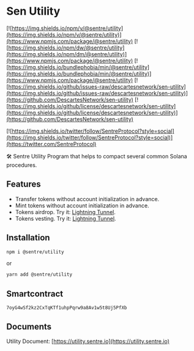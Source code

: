 # Sen Utility

[![https://img.shields.io/npm/v/@sentre/utility](https://img.shields.io/npm/v/@sentre/utility)](https://www.npmjs.com/package/@sentre/utility)
[![https://img.shields.io/npm/dw/@sentre/utility](https://img.shields.io/npm/dm/@sentre/utility)](https://www.npmjs.com/package/@sentre/utility)
[![https://img.shields.io/bundlephobia/min/@sentre/utility](https://img.shields.io/bundlephobia/min/@sentre/utility)](https://www.npmjs.com/package/@sentre/utility)
[![https://img.shields.io/github/issues-raw/descartesnetwork/sen-utility](https://img.shields.io/github/issues-raw/descartesnetwork/sen-utility)](https://github.com/DescartesNetwork/sen-utility)
[![https://img.shields.io/github/license/descartesnetwork/sen-utility](https://img.shields.io/github/license/descartesnetwork/sen-utility)](https://github.com/DescartesNetwork/sen-utility)

[![https://img.shields.io/twitter/follow/SentreProtocol?style=social](https://img.shields.io/twitter/follow/SentreProtocol?style=social)](https://twitter.com/SentreProtocol)

🛠 Sentre Utility Program that helps to compact several common Solana procedures.

## Features

- Transfer tokens without account initialization in advance.
- Mint tokens without account initialization in advance.
- Tokens airdrop. Try it: [Lightning Tunnel](https://hub.sentre.io/app/lightning_tunnel?autoInstall=true).
- Tokens vesting. Try it: [Lightning Tunnel](https://hub.sentre.io/app/lightning_tunnel?autoInstall=true).

## Installation

```bash
npm i @sentre/utility
```

or

```bash
yarn add @sentre/utility
```

## Smartcontract

```
7oyG4wSf2kz2CxTqKTf1uhpPqrw9a8Av1w5t8Uj5PfXb
```

## Documents

Utility Document: [https://utility.sentre.io](https://utility.sentre.io)
